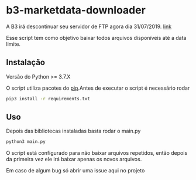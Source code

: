 # b3-marketdata-downloader

A B3 irá descontinuar seu servidor de FTP agora dia 31/07/2019. [link](http://www.b3.com.br/data/files/40/76/60/59/745666102F630666AC094EA8/CE%20018-2019%20-%20Prorroga%C3%A7%C3%A3o%20do%20Prazo%20de%20Desativa%C3%A7%C3%A3o%20do%20Servior%20FTP.pdf)

Esse script tem como objetivo baixar todos arquivos disponíveis até a data limite.

## Instalação

Versão do Python >= 3.7.X

O script utiliza pacotes do [pip](https://pip.pypa.io/en/stable/).Antes de executar o script é necessário rodar

```bash
pip3 install -r requirements.txt
```

## Uso

Depois das bibliotecas instaladas basta rodar o main.py

```bash
python3 main.py
```

O script está configurado para não baixar arquivos repetidos, então depois da primeira vez ele irá baixar apenas os novos arquivos.

Em caso de algum bug só abrir uma issue aqui no projeto
